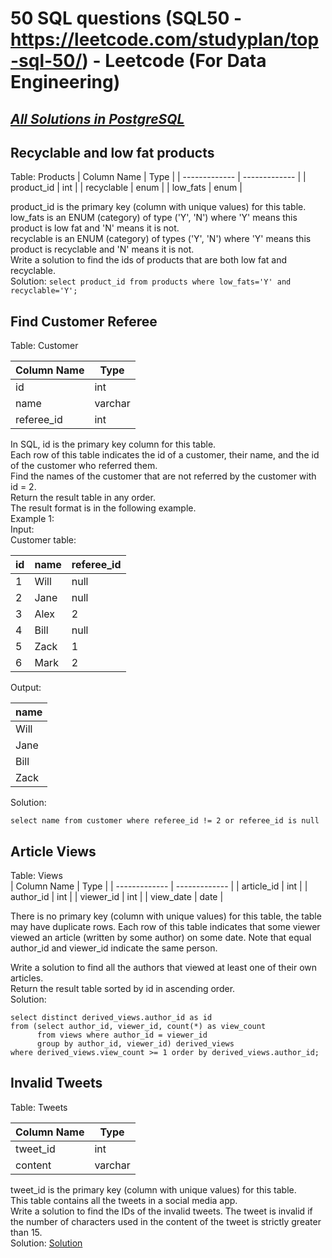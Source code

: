# 50 SQL questions (SQL50 - https://leetcode.com/studyplan/top-sql-50/) - Leetcode (For Data Engineering)
## <ins>*All Solutions in PostgreSQL*</ins>  
## Recyclable and low fat products
Table: Products
| Column Name  | Type |
| ------------- | ------------- |
| product_id  | int  |
| recyclable  | enum  |
| low_fats    | enum  |
  
product_id is the primary key (column with unique values) for this table.  
low_fats is an ENUM (category) of type ('Y', 'N') where 'Y' means this product is low fat and 'N' means it is not.  
recyclable is an ENUM (category) of types ('Y', 'N') where 'Y' means this product is recyclable and 'N' means it is not.  
Write a solution to find the ids of products that are both low fat and recyclable.  
Solution: `select product_id from products where low_fats='Y' and recyclable='Y';`  
  
## Find Customer Referee  
Table: Customer  

| Column Name  | Type |
| ------------- | ------------- |
| id  | int  |
| name  | varchar  |
| referee_id    | int  |  
  
In SQL, id is the primary key column for this table.  
Each row of this table indicates the id of a customer, their name, and the id of the customer who referred them.  
Find the names of the customer that are not referred by the customer with id = 2.  
Return the result table in any order.  
The result format is in the following example.  
Example 1:  
Input:  
Customer table:  
  
| id | name | referee_id |  
| --- | --- | --------- |
| 1  | Will  | null |  
| 2  | Jane  | null |  
| 3  | Alex  | 2 |  
| 4  | Bill | null |  
| 5  | Zack | 1 |  
| 6  | Mark | 2 |  
  
Output:  
  
| name  |
| ------ |
| Will  |
| Jane  |
| Bill |
| Zack |  

Solution: 
```
select name from customer where referee_id != 2 or referee_id is null
```

## Article Views  
Table: Views  
| Column Name  | Type |
| ------------- | ------------- |
| article_id  | int  |
| author_id   | int  |
| viewer_id   | int  |
| view_date   | date |  
  
There is no primary key (column with unique values) for this table, the table may have duplicate rows.
Each row of this table indicates that some viewer viewed an article (written by some author) on some date. 
Note that equal author_id and viewer_id indicate the same person.  
  
Write a solution to find all the authors that viewed at least one of their own articles.  
Return the result table sorted by id in ascending order.  
Solution:
```
select distinct derived_views.author_id as id
from (select author_id, viewer_id, count(*) as view_count 
      from views where author_id = viewer_id 
      group by author_id, viewer_id) derived_views 
where derived_views.view_count >= 1 order by derived_views.author_id;
```

## Invalid Tweets
Table: Tweets
  
| Column Name  | Type |
| ------------- | ------------- |
| tweet_id  | int  |
| content  | varchar  |
  
tweet_id is the primary key (column with unique values) for this table.  
This table contains all the tweets in a social media app.  
Write a solution to find the IDs of the invalid tweets. The tweet is invalid if the number of characters used in the content of the tweet is strictly greater than 15.  
Solution: [Solution](https://github.com/absognety/Competitive-Coding-Platforms/blob/master/LeetCode/SQL50/InvalidTweets.sql)  
